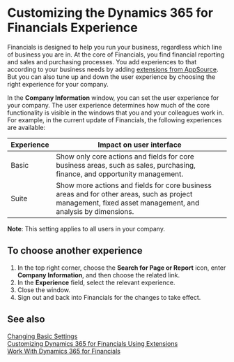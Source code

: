 <properties
	pageTitle="Customizing the Dynamics 365 for Financials Experience| Financials"
    description="Learn what the user experience tiers mean for you in Dynamics 365 for Financials"
	services="project-madeira"
	documentationCenter=""
	authors="edupont04"/>
<tags
    ms.service="project-madeira"
    ms.topic="article"
    ms.devlang="na"
    ms.tgt_pltfrm="na"
    ms.workload="na"
    ms.date="11/16/2016"
    ms.author="edupont04" />

# Customizing the Dynamics 365 for Financials Experience
Financials is designed to help you run your business, regardless which line of business you are in. At the core of Financials, you find financial reporting and sales and purchasing processes. You add experiences to that according to your business needs by adding [extensions from AppSource](ui-extensions.md). But you can also tune up and down the user experience by choosing the right experience for your company.

In the **Company Information** window, you can set the user experience for your company. The user experience determines how much of the core functionality is visible in the windows that you and your colleagues work in. For example, in the current update of Financials, the following experiences are available:

| Experience                    | Impact on user interface |
|-------------------------------|--------------------------|
|Basic |Show only core actions and fields for core business areas, such as sales, purchasing, finance, and opportunity management.|
|Suite |Show more actions and fields for core business areas and for other areas, such as project management, fixed asset management, and analysis by dimensions.|

**Note**: This setting applies to all users in your company.

## To choose another experience
1. In the top right corner, choose the **Search for Page or Report** icon, enter **Company Information**, and then choose the related link.
2. In the **Experience** field, select the relevant experience.
3. Close the window.
4. Sign out and back into Financials for the changes to take effect.

## See also
[Changing Basic Settings](ui-change-basic-settings.md)  
[Customizing Dynamics 365 for Financials Using Extensions](ui-extensions.md)  
[Work With Dynamics 365 for Financials](ui-work-product.md)
